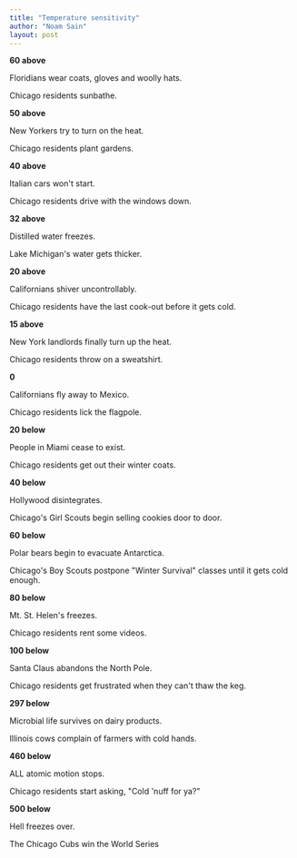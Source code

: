 ```yaml
---
title: "Temperature sensitivity"
author: "Noam Sain"
layout: post
---
```


**60 above**

Floridians wear coats, gloves and woolly hats.

Chicago residents sunbathe.

**50 above**

New Yorkers try to turn on the heat.

Chicago residents plant gardens.

**40 above**

Italian cars won't start.

Chicago residents drive with the windows down.

**32 above**

Distilled water freezes.

Lake Michigan's water gets thicker.

**20 above**

Californians shiver uncontrollably.

Chicago residents have the last cook-out before it gets cold.

**15 above**

New York landlords finally turn up the heat.

Chicago residents throw on a sweatshirt.

**0**

Californians fly away to Mexico.

Chicago residents lick the flagpole.

**20 below**

People in Miami cease to exist.

Chicago residents get out their winter coats.

**40 below**

Hollywood disintegrates.

Chicago's Girl Scouts begin selling cookies door to door.

**60 below**

Polar bears begin to evacuate Antarctica.

Chicago's Boy Scouts postpone "Winter Survival" classes until it gets cold enough.

**80 below**

Mt. St. Helen's freezes.

Chicago residents rent some videos.

**100 below**

Santa Claus abandons the North Pole.

Chicago residents get frustrated when they can't thaw the keg.

**297 below**

Microbial life survives on dairy products.

Illinois cows complain of farmers with cold hands.

**460 below**

ALL atomic motion stops.

Chicago residents start asking, "Cold 'nuff for ya?"

**500 below**

Hell freezes over.

The Chicago Cubs win the World Series
